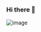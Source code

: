 ### Hi there 👋
<p align="center">
 
![image](https://raw.githubusercontent.com/NITRR-Vivek/NITRR-Vivek/.github/images/study.jpeg)

</p>
<!--
**NITRR-Vivek/NITRR-Vivek** is a ✨ _special_ ✨ repository because its `README.md` (this file) appears on your GitHub profile.

Here are some ideas to get you started:

- 🔭 I’m currently working on ...
- 🌱 I’m currently learning ...
- 👯 I’m looking to collaborate on ...
- 🤔 I’m looking for help with ...
- 💬 Ask me about ...
- 📫 How to reach me: ...
- 😄 Pronouns: ...
- ⚡ Fun fact: ...
-->
